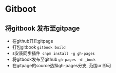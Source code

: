 # Gitboot 

## 将gitbook 发布至gitpage

* 在github开启gitpage 
* 打包gitbook `gitbook build`
* s安装同步插件` cnpm install -g gh-pages`
* 将gitbook发布至github `gh-pages -d _book`
* 在gitpage的source选择gh-pages分支, 范围url即可